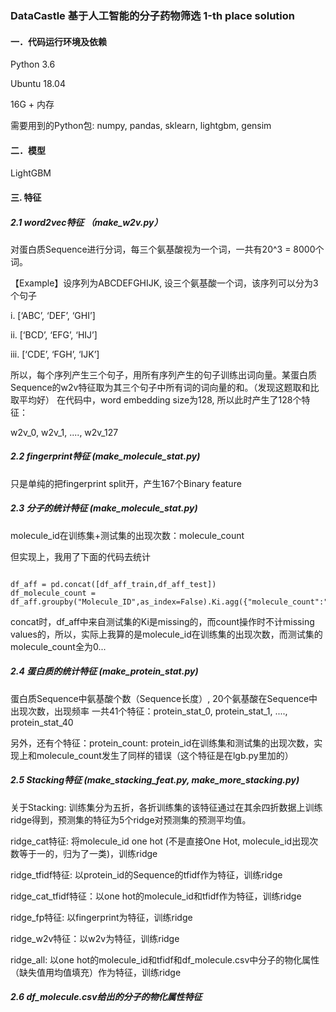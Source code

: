 ### DataCastle 基于人工智能的分子药物筛选 1-th place solution

#### 一．代码运行环境及依赖
Python 3.6 

Ubuntu 18.04

16G + 内存

需要用到的Python包: numpy, pandas, sklearn, lightgbm, gensim

#### 二．模型
LightGBM

#### 三. 特征
##### 2.1 word2vec特征 （make_w2v.py）
对蛋白质Sequence进行分词，每三个氨基酸视为一个词，一共有20^3 = 8000个词。

【Example】设序列为ABCDEFGHIJK, 设三个氨基酸一个词，该序列可以分为3个句子

i. [‘ABC’, ‘DEF’, ‘GHI’]

ii. [‘BCD’, ‘EFG’, ‘HIJ’]

iii. [‘CDE’, ‘FGH’, ‘IJK’]

所以，每个序列产生三个句子，用所有序列产生的句子训练出词向量。某蛋白质Sequence的w2v特征取为其三个句子中所有词的词向量的和。（发现这题取和比取平均好）
在代码中，word embedding size为128, 所以此时产生了128个特征：

w2v_0, w2v_1, ...., w2v_127

##### 2.2 fingerprint特征 (make_molecule_stat.py)
只是单纯的把fingerprint split开，产生167个Binary feature 

##### 2.3 分子的统计特征 (make_molecule_stat.py)
molecule_id在训练集+测试集的出现次数：molecule_count

但实现上，我用了下面的代码去统计
<pre><code>
df_aff = pd.concat([df_aff_train,df_aff_test])
df_molecule_count = df_aff.groupby("Molecule_ID",as_index=False).Ki.agg({"molecule_count":"count"})
</code></pre>
concat时，df_aff中来自测试集的Ki是missing的，而count操作时不计missing values的，所以，实际上我算的是molecule_id在训练集的出现次数，而测试集的molecule_count全为0...

##### 2.4 蛋白质的统计特征 (make_protein_stat.py)

蛋白质Sequence中氨基酸个数（Sequence长度）, 20个氨基酸在Sequence中出现次数，出现频率
一共41个特征：protein_stat_0, protein_stat_1, ...., protein_stat_40

另外，还有个特征：protein_count: protein_id在训练集和测试集的出现次数，实现上和molecule_count发生了同样的错误（这个特征是在lgb.py里加的）

##### 2.5 Stacking特征 (make_stacking_feat.py, make_more_stacking.py)

关于Stacking: 训练集分为五折，各折训练集的该特征通过在其余四折数据上训练ridge得到，预测集的特征为5个ridge对预测集的预测平均值。

ridge_cat特征: 将molecule_id one hot (不是直接One Hot, molecule_id出现次数等于一的，归为了一类)，训练ridge

ridge_tfidf特征: 以protein_id的Sequence的tfidf作为特征，训练ridge

ridge_cat_tfidf特征：以one hot的molecule_id和tfidf作为特征，训练ridge

ridge_fp特征: 以fingerprint为特征，训练ridge

ridge_w2v特征：以w2v为特征，训练ridge

ridge_all: 以one hot的molecule_id和tfidf和df_molecule.csv中分子的物化属性（缺失值用均值填充）作为特征，训练ridge

##### 2.6 df_molecule.csv给出的分子的物化属性特征

